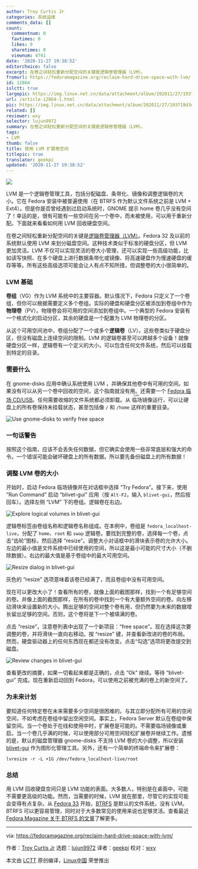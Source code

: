 ```yaml
---
author: Troy Curtis Jr
categories: 系统运维
comments_data: []
count:
  commentnum: 0
  favtimes: 0
  likes: 0
  sharetimes: 0
  viewnum: 4741
date: '2020-11-27 19:38:52'
editorchoice: false
excerpt: 在卷之间轻松重新分配空间的关键是逻辑卷管理器（LVM）。
fromurl: https://fedoramagazine.org/reclaim-hard-drive-space-with-lvm/
id: 12864
islctt: true
largepic: https://img.linux.net.cn/data/attachment/album/202011/27/193719d3df4p4z748f33f3.jpg
url: /article-12864-1.html
pic: https://img.linux.net.cn/data/attachment/album/202011/27/193719d3df4p4z748f33f3.jpg.thumb.jpg
related: []
reviewer: wxy
selector: lujun9972
summary: 在卷之间轻松重新分配空间的关键是逻辑卷管理器（LVM）。
tags:
- LVM
thumb: false
title: 使用 LVM 扩展卷空间
titlepic: true
translator: geekpi
updated: '2020-11-27 19:38:52'
---
```


![](/data/attachment/album/202011/27/193719d3df4p4z748f33f3.jpg)


LVM 是一个逻辑卷管理工具，包括分配磁盘、条带化、镜像和调整逻辑卷的大小。它在 Fedora 安装中被普遍使用（在 BTRFS 作为默认文件系统之前是 LVM + Ext4）。但是你是否曾经遇到过启动系统时，GNOME 提示 home 卷几乎没有空间了！幸运的是，很有可能有一些空间在另一个卷中，而未被使用，可以用于重新分配。下面就来看看如何用 LVM 回收硬盘空间。


在卷之间轻松重新分配空间的关键是[逻辑卷管理器（LVM）](http://sourceware.org/lvm2/)。Fedora 32 及以前的系统默认使用 LVM 来划分磁盘空间。这种技术类似于标准的硬盘分区，但 LVM 更加灵活。LVM 不仅可以实现灵活的卷大小管理，还可以实现一些高级功能，比如读写快照、在多个硬盘上进行数据条带化或镜像、将高速硬盘作为慢速硬盘的缓存等等。所有这些高级选项可能会让人有点不知所措，但调整卷的大小很简单的。


### LVM 基础


**卷组**（VG）作为 LVM 系统中的主要容器。默认情况下，Fedora 只定义了一个卷组，但你可以根据需要定义多个卷组。实际的硬盘和硬盘分区被添加到卷组中作为**物理卷**（PV）。物理卷会将可用的空间添加到卷组中。一个典型的 Fedora 安装有一个格式化的启动分区，其余的硬盘是一个配置为 LVM 物理卷的分区。


从这个可用空间池中，卷组分配了一个或多个**逻辑卷**（LV）。这些卷类似于硬盘分区，但没有磁盘上连续空间的限制。LVM 的逻辑卷甚至可以跨越多个设备！就像硬盘分区一样，逻辑卷有一个定义的大小，可以包含任何文件系统，然后可以挂载到特定的目录。


### 需要什么


在 gnome-disks 应用中确认系统使用 LVM ，并确保其他卷中有可用的空间。如果没有可以从另一个卷中回收的空间，这个指南就没有用。还需要一个 [Fedora 临场 CD/USB](https://getfedora.org/en/workstation/download/)。任何需要收缩的文件系统都必须卸载。从<ruby> 临场 <rt>  Live </rt></ruby>镜像运行，可以让硬盘上的所有卷保持未挂载状态，甚至包括像 `/` 和 `/home` 这样的重要目录。


![Use gnome-disks to verify free space](/data/attachment/album/202011/27/193855ypsr6jr8622hrfdd.png)


### 一句话警告


按照这个指南，应该不会丢失任何数据，但它确实会使用一些非常底层和强大的命令。一个错误可能会破坏硬盘上的所有数据。所以要先备份磁盘上的所有数据！


### 调整 LVM 卷的大小


开始时，启动 Fedora 临场镜像并在对话框中选择 “Try Fedora”。接下来，使用 “Run Command” 启动 “blivet-gui” 应用（按 `Alt-F2`，输入 `blivet-gui`，然后按回车）。选择左侧 “LVM” 下的卷组。逻辑卷在右边。


![Explore logical volumes in blivet-gui](/data/attachment/album/202011/27/193856y0yu3wfb9ffb7ffb.png)


逻辑卷标签由卷组名称和逻辑卷名称组成。在本例中，卷组是 `fedora_localhost-live`，分配了 `home`、`root` 和 `swap` 逻辑卷。要找到完整的卷，选择每一个卷，点击“齿轮”图标，然后选择 “resize”。调整大小对话框中的滑块表示卷的允许大小。左边的最小值是文件系统中已经使用的空间，所以这是最小可能的尺寸大小（不删除数据）。右边的最大值是基于卷组中的最大可用空间。


![Resize dialog in blivet-gui](/data/attachment/album/202011/27/193857oqe5p20jqohehreq.png)


灰色的 “resize” 选项意味着该卷已经满了，而且卷组中没有可用空间。


现在可以更改大小了！查看所有的卷，就像上面的截图那样，找到一个有足够空间的卷。并像上面的截图那样，在所有的卷中找到一个有大量额外空间的卷。向左移动滑块来设置新的大小。腾出足够的空间对整个卷有用，但仍然要为未来的数据增长留出足够的空间。否则，这个卷将是下一个被填满的卷。


点击 “resize”，注意卷列表中出现了一个新项目：“free space”。现在选择这次要调整的卷，并将滑块一直向右移动。按 “resize” 键，并查看新改进的卷的布局。然而，硬盘驱动器上的任何东西现在都还没有改变。点击“勾选”选项将更改提交到磁盘。


![Review changes in blivet-gui](/data/attachment/album/202011/27/193857l4ejyic47s8j8rn7.png)


查看更改的摘要，如果一切看起来都是正确的，点击 “Ok” 继续。等待 “blivet-gui” 完成。现在重新启动回到 Fedora，可以使用之前被充满的卷上的新空间了。


### 为未来计划


要知道任何特定卷在未来需要多少空间是很困难的。与其立即分配所有可用的空闲空间，不如考虑在卷组中留出空闲空间。事实上，Fedora Server 默认在卷组中保留空间。当一个卷处于在线和使用中时，扩展卷是可能的。不需要临场镜像或重启。当一个卷几乎满的时候，可以使用部分可用空间轻松扩展卷并继续工作。遗憾的是，默认的磁盘管理器 gnome-disks 不支持 LVM 卷的大小调整，所以安装 [blivet-gui](https://fedoraproject.org/wiki/Blivet-gui) 作为图形化管理工具。另外，还有一个简单的终端命令来扩展卷：



```
lvresize -r -L +1G /dev/fedora_localhost-live/root

```

### 总结


用 LVM 回收硬盘空间只是 LVM 功能的表面。大多数人，特别是在桌面中，可能不需要更高级的功能。然而，当需要的时候，LVM 就在那里，尽管它的实现可能会变得有点复杂。从 [Fedora 33](https://fedoramagazine.org/whats-new-fedora-33-workstation/) 开始，[BTRFS](https://fedoramagazine.org/btrfs-coming-to-fedora-33/) 是默认的文件系统，没有 LVM。BTRFS 可以更容易管理，同时对于大多数常见的使用来说也足够灵活。查看最近 [Fedora Magazine 关于 BTRFS 的文章](https://fedoramagazine.org/btrfs-snapshots-backup-incremental/)了解更多。




---


via: <https://fedoramagazine.org/reclaim-hard-drive-space-with-lvm/>


作者：[Troy Curtis Jr](https://fedoramagazine.org/author/troycurtisjr/) 选题：[lujun9972](https://github.com/lujun9972) 译者：[geekpi](https://github.com/geekpi) 校对：[wxy](https://github.com/wxy)


本文由 [LCTT](https://github.com/LCTT/TranslateProject) 原创编译，[Linux中国](https://linux.cn/) 荣誉推出
